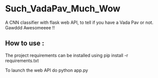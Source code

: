 # Such_VadaPav_Much_Wow
A CNN classifier with flask web API, to tell if you have a Vada Pav or not.  Gawddd Awesomeeee !!

## How to use :
The project requirements can be installed using
	pip install -r requirements.txt

To launch the web API do
	python app.py
  

